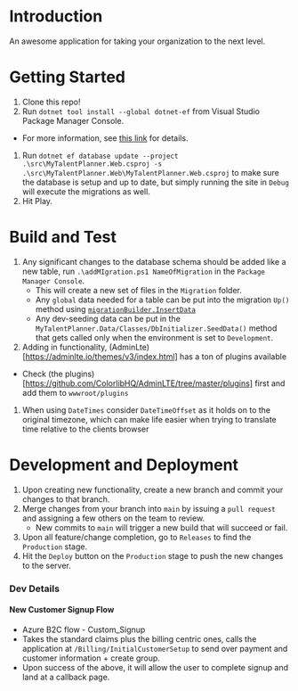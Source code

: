 # Introduction 
An awesome application for taking your organization to the next level.

# Getting Started
1.	Clone this repo!
1.	Run `dotnet tool install --global dotnet-ef` from Visual Studio Package Manager Console.
 - For more information, see [this link](https://docs.microsoft.com/en-us/ef/core/miscellaneous/cli/dotnet) for details.
1.	Run `dotnet ef database update --project .\src\MyTalentPlanner.Web.csproj -s .\src\MyTalentPlanner.Web\MyTalentPlanner.Web.csproj` to make sure the database is setup and up to date, but simply running the site in `Debug` will execute the migrations as well. 
1.	Hit Play.

# Build and Test
1. Any significant changes to the database schema should be added like a new table, run `.\addMIgration.ps1 NameOfMigration` in the `Package Manager Console`.
    - This will create a new set of files in the `Migration` folder.
    - Any `global` data needed for a table can be put into the migration `Up()` method using [`migrationBuilder.InsertData`](https://docs.microsoft.com/en-us/ef/core/modeling/data-seeding#manual-migration-customization)
    - Any dev-seeding data can be put in the `MyTalentPlanner.Data/Classes/DbInitializer.SeedData()` method that gets called only when the environment is set to `Development`.
1. Adding in functionality, (AdminLte)[https://adminlte.io/themes/v3/index.html] has a ton of plugins available
 - Check (the plugins)[https://github.com/ColorlibHQ/AdminLTE/tree/master/plugins] first and add them to `wwwroot/plugins`
1. When using `DateTimes` consider `DateTimeOffset` as it holds on to the original timezone, which can make life easier when trying to translate time relative to the clients browser
 
# Development and Deployment
1. Upon creating new functionality, create a new branch and commit your changes to that branch.
1. Merge changes from your branch into `main` by issuing a `pull request` and assigning a few others on the team to review.
     - New commits to `main` will trigger a new build that will succeed or fail.
1. Upon all feature/change completion, go to `Releases` to find the `Production` stage.
1. Hit the `Deploy` button on the `Production` stage to push the new changes to the server.



### Dev Details

#### New Customer Signup Flow
 - Azure B2C flow - Custom_Signup
  - Takes the standard claims plus the billing centric ones, calls the application at `/Billing/InitialCustomerSetup` to send over payment and customer information + create group.
  - Upon success of the above, it will allow the user to complete signup and land at a callback page.